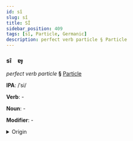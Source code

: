 ```yaml
---
id: sî
slug: sî
title: SÎ
sidebar_position: 409
tags: [sî, Particle, Germanic]
description: perfect verb particle § Particle
---
```


### sî&emsp;<span kind="abugida">ɐɟ</span>

*perfect verb particle* **§** [Particle](../../tags/Particle)

**IPA**: /ˈsi/

**Verb**: -

**Noun**: -

**Modifier**: -

<details>
    <summary>Origin</summary>
    German, Alemannic sii /siː/<br/>
    <em>Germanic Language Family</em>
</details>